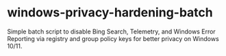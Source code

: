 # windows-privacy-hardening-batch
Simple batch script to disable Bing Search, Telemetry, and Windows Error Reporting via registry and group policy keys for better privacy on Windows 10/11.
